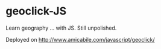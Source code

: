 # geoclick-JS

Learn geography ... with JS. Still unpolished.

Deployed on http://www.amicabile.com/javascript/geoclick/
